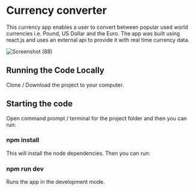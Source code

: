 # Currency converter

This currency app enables a user to convert between popular used world currencies i.e. Pound, US Dollar and the Euro. The app was built using react.js and uses an external api to provide it with real time currency data.

![Screenshot (88)](https://github.com/johnnyd81/currency-converter/assets/95863021/a2d05273-47fd-4386-9ae9-835969592e0f)

## Running the Code Locally
Clone / Download the project to your computer.

## Starting the code
Open command prompt / terminal for the project folder and then you can run:

### npm install
This will install the node dependencies. Then you can run:

### npm run dev
Runs the app in the development mode.


